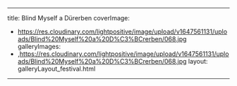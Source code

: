 
---
title: Blind Myself a Dürerben
coverImage:
  - https://res.cloudinary.com/lightpositive/image/upload/v1647561131/uploads/Blind%20Myself%20a%20D%C3%BCrerben/068.jpg
galleryImages:
   - ,https://res.cloudinary.com/lightpositive/image/upload/v1647561131/uploads/Blind%20Myself%20a%20D%C3%BCrerben/068.jpg
layout: galleryLayout_festival.html
---
